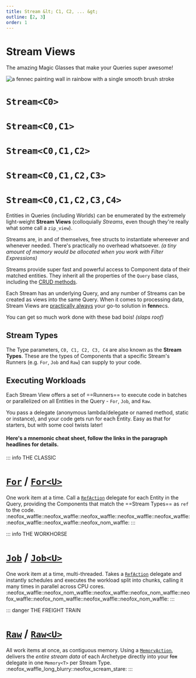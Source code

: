 ```yaml
---
title: Stream &lt; C1, C2, ... &gt;
outline: [2, 3]
order: 1
---
```


# Stream Views
The amazing Magic Glasses that make your Queries super awesome!

![a fennec painting wall in rainbow with a single smooth brush stroke](https://fennecs.tech/img/fennec-stream.png)

# `Stream<C0>`
# `Stream<C0,C1>`
# `Stream<C0,C1,C2>`
# `Stream<C0,C1,C2,C3>`
# `Stream<C0,C1,C2,C3,C4>`

Entities in Queries (including Worlds) can be enumerated by the extremely light-weight **Stream Views** (colloquially *Streams*, even though they're really what some call a `zip_view`).

Streams are, in and of themselves, free structs to instantiate whereever and whenever needed. There's practically no overhead whatsoever. *(a tiny amount of memory would be allocated when you work with Filter Expressions)*

Streams provide super fast and powerful access to Component data of their matched entities. They inherit all the properties of the `Query` base class, including the [CRUD methods](index.md#crud---create-read-update-delete).

Each Stream has an underlying Query, and any number of Streams can be created as views into the same Query. When it comes to processing data, Stream Views are <ins>practically always</ins> your go-to solution in **fenn**ecs. 

You can get so much work done with these bad bois! *(slaps roof)*

## Stream Types
The Type parameters, `C0, C1, C2, C3, C4` are also known as the **Stream Types**. These are the types of Components that a specific Stream's Runners (e.g. `For`, `Job` and `Raw`) can supply to your code. 

## Executing Workloads

Each Stream View offers a set of ==Runners== to execute code in batches or parallelized on all Entities in the Query - `For`, `Job`, and `Raw`.

You pass a delegate (anonymous lambda/delegate or named method, static or instance), and your code gets run for each Entity. Easy as that for starters, but with some cool twists later!

#### Here's a mnemonic cheat sheet, follow the links in the paragraph headlines for details.

::: info THE CLASSIC
# [`For`](Stream.For.md) / [`For<U>`](Stream.For.md) 
One work item at a time. Call a [`RefAction`](Delegates.md#refaction-and-refactionu) delegate for each Entity in the Query, providing the Components that match the ==Stream Types== as `ref` to the code.  
:neofox_waffle::neofox_waffle::neofox_waffle::neofox_waffle::neofox_waffle::neofox_waffle::neofox_waffle::neofox_nom_waffle:
:::

::: info THE WORKHORSE
# [`Job`](Stream.Job.md) / [`Job<U>`](Stream.Job.md) 
One work item at a time, multi-threaded. Takes a [`RefAction`](Delegates.md#refaction-and-refactionu) delegate and instantly schedules and executes the workload split into chunks, calling it many times in parallel across CPU cores.  
:neofox_waffle::neofox_nom_waffle::neofox_waffle::neofox_nom_waffle::neofox_waffle::neofox_nom_waffle::neofox_waffle::neofox_nom_waffle:
:::

::: danger THE FREIGHT TRAIN
#  [`Raw`](Stream.Raw.md) / [`Raw<U>`](Stream.Raw.md) 
All work items at once, as contiguous memory. Using a [`MemoryAction`](Delegates.md#memoryaction-and-memoryactionu), delivers the *entire stream data* of each Archetype directly into your ~~fox~~ delegate in one `Memory<T>` per Stream Type.
:neofox_waffle_long_blurry::neofox_scream_stare:
:::

